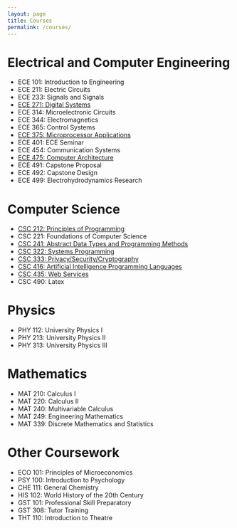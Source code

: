 ```yaml
---
layout: page
title: Courses
permalink: /courses/
---
```


# Electrical and Computer Engineering
* ECE 101: Introduction to Engineering
* ECE 211: Electric Circuits
* ECE 233: Signals and Signals
* [ECE 271: Digital Systems](https://github.com/jross7997/ECE271-Random-Number-Game-Project)
* ECE 314: Microelectronic Circuits
* ECE 344: Electromagnetics
* ECE 365: Control Systems
* [ECE 375: Microprocessor Applications](https://github.com/jross7997/ECE375-Rover-Project)
* ECE 401: ECE Seminar
* ECE 454: Communication Systems
* [ECE 475: Computer Architecture](https://github.com/jross7997/ECE475-CPU-Project)
* ECE 491: Capstone Proposal
* ECE 492: Capstone Design
* ECE 499: Electrohydrodynamics Research

# Computer Science
* [CSC 212: Principles of Programming](https://github.com/jross7997/CSC212)
* CSC 221: Foundations of Computer Science
* [CSC 241: Abstract Data Types and Programming Methods](https://github.com/jross7997/CSC241)
* [CSC 322: Systems Programming](https://github.com/jross7997/CSC322)
* [CSC 333: Privacy/Security/Cryptography](https://github.com/jross7997/CSC333-Brute-Force-Chrome-Extension)
* [CSC 416: Artificial Intelligence Programming Languages](https://github.com/jross7997/CSC416)
* [CSC 435: Web Services](https://github.com/jross7997/CSC435-Shopping-Cart-Dropwizard)
* CSC 490: Latex

# Physics
* PHY 112: University Physics I
* PHY 213: University Physics II
* PHY 313: University Physics III

# Mathematics
* MAT 210: Calculus I
* MAT 220: Calculus II
* MAT 240: Multivariable Calculus
* MAT 249: Engineering Mathematics
* MAT 339: Discrete Mathematics and Statistics

# Other Coursework
* ECO 101: Principles of Microeconomics
* PSY 100: Introduction to Psychology
* CHE 111: General Chemistry
* HIS 102: World History of the 20th Century
* GST 101: Professional Skill Preparatory
* GST 308: Tutor Training
* THT 110: Introduction to Theatre
